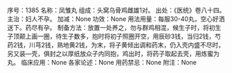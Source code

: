 序号：1385
名称：凤雏丸
组成：头窝乌骨鸡雌雄1对。
出处：《医统》卷八十四。
主治：妇人不孕。
加减：None
功效：None
用法用量：每服30-40丸，空心好洒送下。药尽有孕。
制备方法：放置一处养之，勿与群鸡相混，候生子时，将初生子顶颠上画一圈，待生子数多，抱时将初子照圈开空，用辰砂3钱，当归2钱，芍药2钱，川芎2钱，熟地黄2钱，为末，将子黄倾出调和药末，仍入壳内盛不尽时，另又装&mdash;壳，俱封之以厚纸放众子内同抱，鸡出时，将药子取起去壳，用炼蜜为丸。
临床应用：None
各家论述：None
用药禁忌：None
附注：None
